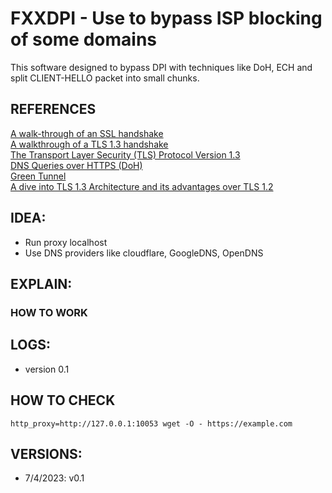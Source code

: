 # FXXDPI - Use to bypass ISP blocking of some domains
This software designed to bypass DPI with techniques like DoH, ECH and split CLIENT-HELLO packet into small chunks.

## REFERENCES
[A walk-through of an SSL handshake](https://www.commandlinefanatic.com/cgi-bin/showarticle.cgi?article=art059)   
[A walkthrough of a TLS 1.3 handshake](https://commandlinefanatic.com/cgi-bin/showarticle.cgi?article=art080)   
[The Transport Layer Security (TLS) Protocol Version 1.3](https://datatracker.ietf.org/doc/html/rfc8446)   
[DNS Queries over HTTPS (DoH)](https://datatracker.ietf.org/doc/html/rfc8484)   
[Green Tunnel](https://github.com/SadeghHayeri/GreenTunnel)   
[A dive into TLS 1.3 Architecture and its advantages over TLS 1.2](https://medium.com/@akarX23/a-dive-into-tls-1-3-architecture-and-its-advantages-over-tls-1-2-2f552de24fa0)


## IDEA:
- Run proxy localhost 
- Use DNS providers like cloudflare, GoogleDNS, OpenDNS

## EXPLAIN:
### HOW TO WORK

## LOGS:
- version 0.1

## HOW TO CHECK
```
http_proxy=http://127.0.0.1:10053 wget -O - https://example.com
```

## VERSIONS:
- 7/4/2023: v0.1